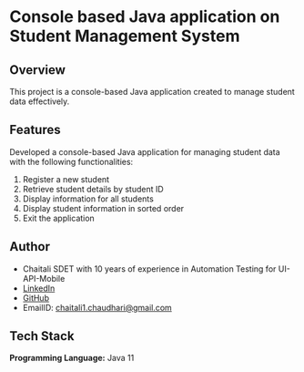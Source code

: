 # Console based Java application on Student Management System

## Overview

This project is a console-based Java application created to manage student data effectively.

## Features

Developed a console-based Java application for managing student data with the following functionalities:
1. Register a new student
2. Retrieve student details by student ID
3. Display information for all students
4. Display student information in sorted order
5. Exit the application

## Author

- Chaitali SDET with 10 years of experience in Automation Testing for UI-API-Mobile
- [LinkedIn](https://www.linkedin.com/in/chaitali-chaudhari-a2b850177/)
- [GitHub](https://github.com/cchaudhari295)
- EmailID: chaitali1.chaudhari@gmail.com

## Tech Stack

**Programming Language:** Java 11

